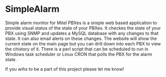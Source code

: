 # SimpleAlarm
Simple alarm monitor for Mitel PBXes is a simple web based application to provide visual status of the state of your PBXes.
It checkes the state of your PBX using SNMP and updates a MySQL database with any changes to that state. It can also email
alerts on these changes. 
The website will show the current state on the main page but you can drill down into each PBX to view the chistory of it. There is 
a perl script that can be scheduled to run in Windows task scheduler or Linux CRON that polls the PBX for the alarm state.

If you wihs to be a part of this project please let me know!
